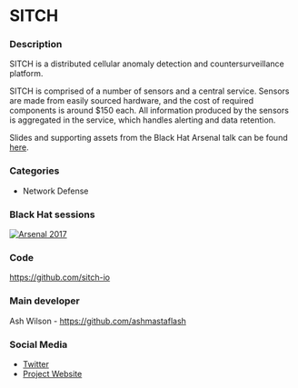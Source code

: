 # SITCH

### Description

SITCH is a distributed cellular anomaly detection and countersurveillance platform.  

SITCH is comprised of a number of sensors and a central service.  Sensors are made from easily sourced hardware, and the cost of required components is around $150 each.  All information produced by the sensors is aggregated in the service, which handles alerting and data retention.

Slides and supporting assets from the Black Hat Arsenal talk can be found [here](https://github.com/sitch-io/blackhat_arsenal_2017).

### Categories

* Network Defense

### Black Hat sessions

[![Arsenal 2017](https://rawgit.com/toolswatch/badges/master/arsenal/2017.svg)](http://www.toolswatch.org/2017/06/the-black-hat-arsenal-usa-2017-phenomenal-line-up-announced/)

### Code

https://github.com/sitch-io

### Main developer

Ash Wilson - https://github.com/ashmastaflash

### Social Media

* [Twitter](https://twitter.com/sitch_io)
* [Project Website](https://sitch.io/)
